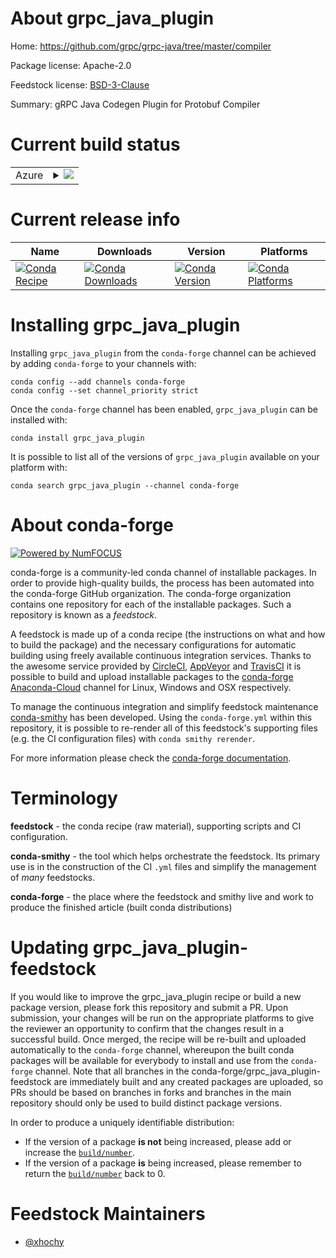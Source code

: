 About grpc_java_plugin
======================

Home: https://github.com/grpc/grpc-java/tree/master/compiler

Package license: Apache-2.0

Feedstock license: [BSD-3-Clause](https://github.com/conda-forge/grpc_java_plugin-feedstock/blob/master/LICENSE.txt)

Summary: gRPC Java Codegen Plugin for Protobuf Compiler

Current build status
====================


<table>
    
  <tr>
    <td>Azure</td>
    <td>
      <details>
        <summary>
          <a href="https://dev.azure.com/conda-forge/feedstock-builds/_build/latest?definitionId=12263&branchName=master">
            <img src="https://dev.azure.com/conda-forge/feedstock-builds/_apis/build/status/grpc_java_plugin-feedstock?branchName=master">
          </a>
        </summary>
        <table>
          <thead><tr><th>Variant</th><th>Status</th></tr></thead>
          <tbody><tr>
              <td>linux_64_libprotobuf3.15</td>
              <td>
                <a href="https://dev.azure.com/conda-forge/feedstock-builds/_build/latest?definitionId=12263&branchName=master">
                  <img src="https://dev.azure.com/conda-forge/feedstock-builds/_apis/build/status/grpc_java_plugin-feedstock?branchName=master&jobName=linux&configuration=linux_64_libprotobuf3.15" alt="variant">
                </a>
              </td>
            </tr><tr>
              <td>linux_64_libprotobuf3.16</td>
              <td>
                <a href="https://dev.azure.com/conda-forge/feedstock-builds/_build/latest?definitionId=12263&branchName=master">
                  <img src="https://dev.azure.com/conda-forge/feedstock-builds/_apis/build/status/grpc_java_plugin-feedstock?branchName=master&jobName=linux&configuration=linux_64_libprotobuf3.16" alt="variant">
                </a>
              </td>
            </tr><tr>
              <td>osx_64_libprotobuf3.15</td>
              <td>
                <a href="https://dev.azure.com/conda-forge/feedstock-builds/_build/latest?definitionId=12263&branchName=master">
                  <img src="https://dev.azure.com/conda-forge/feedstock-builds/_apis/build/status/grpc_java_plugin-feedstock?branchName=master&jobName=osx&configuration=osx_64_libprotobuf3.15" alt="variant">
                </a>
              </td>
            </tr><tr>
              <td>osx_64_libprotobuf3.16</td>
              <td>
                <a href="https://dev.azure.com/conda-forge/feedstock-builds/_build/latest?definitionId=12263&branchName=master">
                  <img src="https://dev.azure.com/conda-forge/feedstock-builds/_apis/build/status/grpc_java_plugin-feedstock?branchName=master&jobName=osx&configuration=osx_64_libprotobuf3.16" alt="variant">
                </a>
              </td>
            </tr><tr>
              <td>osx_arm64_libprotobuf3.15</td>
              <td>
                <a href="https://dev.azure.com/conda-forge/feedstock-builds/_build/latest?definitionId=12263&branchName=master">
                  <img src="https://dev.azure.com/conda-forge/feedstock-builds/_apis/build/status/grpc_java_plugin-feedstock?branchName=master&jobName=osx&configuration=osx_arm64_libprotobuf3.15" alt="variant">
                </a>
              </td>
            </tr><tr>
              <td>osx_arm64_libprotobuf3.16</td>
              <td>
                <a href="https://dev.azure.com/conda-forge/feedstock-builds/_build/latest?definitionId=12263&branchName=master">
                  <img src="https://dev.azure.com/conda-forge/feedstock-builds/_apis/build/status/grpc_java_plugin-feedstock?branchName=master&jobName=osx&configuration=osx_arm64_libprotobuf3.16" alt="variant">
                </a>
              </td>
            </tr>
          </tbody>
        </table>
      </details>
    </td>
  </tr>
</table>

Current release info
====================

| Name | Downloads | Version | Platforms |
| --- | --- | --- | --- |
| [![Conda Recipe](https://img.shields.io/badge/recipe-grpc_java_plugin-green.svg)](https://anaconda.org/conda-forge/grpc_java_plugin) | [![Conda Downloads](https://img.shields.io/conda/dn/conda-forge/grpc_java_plugin.svg)](https://anaconda.org/conda-forge/grpc_java_plugin) | [![Conda Version](https://img.shields.io/conda/vn/conda-forge/grpc_java_plugin.svg)](https://anaconda.org/conda-forge/grpc_java_plugin) | [![Conda Platforms](https://img.shields.io/conda/pn/conda-forge/grpc_java_plugin.svg)](https://anaconda.org/conda-forge/grpc_java_plugin) |

Installing grpc_java_plugin
===========================

Installing `grpc_java_plugin` from the `conda-forge` channel can be achieved by adding `conda-forge` to your channels with:

```
conda config --add channels conda-forge
conda config --set channel_priority strict
```

Once the `conda-forge` channel has been enabled, `grpc_java_plugin` can be installed with:

```
conda install grpc_java_plugin
```

It is possible to list all of the versions of `grpc_java_plugin` available on your platform with:

```
conda search grpc_java_plugin --channel conda-forge
```


About conda-forge
=================

[![Powered by
NumFOCUS](https://img.shields.io/badge/powered%20by-NumFOCUS-orange.svg?style=flat&colorA=E1523D&colorB=007D8A)](https://numfocus.org)

conda-forge is a community-led conda channel of installable packages.
In order to provide high-quality builds, the process has been automated into the
conda-forge GitHub organization. The conda-forge organization contains one repository
for each of the installable packages. Such a repository is known as a *feedstock*.

A feedstock is made up of a conda recipe (the instructions on what and how to build
the package) and the necessary configurations for automatic building using freely
available continuous integration services. Thanks to the awesome service provided by
[CircleCI](https://circleci.com/), [AppVeyor](https://www.appveyor.com/)
and [TravisCI](https://travis-ci.com/) it is possible to build and upload installable
packages to the [conda-forge](https://anaconda.org/conda-forge)
[Anaconda-Cloud](https://anaconda.org/) channel for Linux, Windows and OSX respectively.

To manage the continuous integration and simplify feedstock maintenance
[conda-smithy](https://github.com/conda-forge/conda-smithy) has been developed.
Using the ``conda-forge.yml`` within this repository, it is possible to re-render all of
this feedstock's supporting files (e.g. the CI configuration files) with ``conda smithy rerender``.

For more information please check the [conda-forge documentation](https://conda-forge.org/docs/).

Terminology
===========

**feedstock** - the conda recipe (raw material), supporting scripts and CI configuration.

**conda-smithy** - the tool which helps orchestrate the feedstock.
                   Its primary use is in the construction of the CI ``.yml`` files
                   and simplify the management of *many* feedstocks.

**conda-forge** - the place where the feedstock and smithy live and work to
                  produce the finished article (built conda distributions)


Updating grpc_java_plugin-feedstock
===================================

If you would like to improve the grpc_java_plugin recipe or build a new
package version, please fork this repository and submit a PR. Upon submission,
your changes will be run on the appropriate platforms to give the reviewer an
opportunity to confirm that the changes result in a successful build. Once
merged, the recipe will be re-built and uploaded automatically to the
`conda-forge` channel, whereupon the built conda packages will be available for
everybody to install and use from the `conda-forge` channel.
Note that all branches in the conda-forge/grpc_java_plugin-feedstock are
immediately built and any created packages are uploaded, so PRs should be based
on branches in forks and branches in the main repository should only be used to
build distinct package versions.

In order to produce a uniquely identifiable distribution:
 * If the version of a package **is not** being increased, please add or increase
   the [``build/number``](https://docs.conda.io/projects/conda-build/en/latest/resources/define-metadata.html#build-number-and-string).
 * If the version of a package **is** being increased, please remember to return
   the [``build/number``](https://docs.conda.io/projects/conda-build/en/latest/resources/define-metadata.html#build-number-and-string)
   back to 0.

Feedstock Maintainers
=====================

* [@xhochy](https://github.com/xhochy/)

